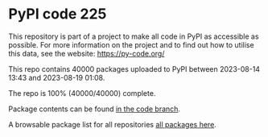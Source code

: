 # PyPI code 225

This repository is part of a project to make all code in PyPI as accessible as possible. For more information 
on the project and to find out how to utilise this data, see the website: https://py-code.org/

This repo contains 40000 packages uploaded to PyPI between 
2023-08-14 13:43 and 2023-08-19 01:08.

The repo is 100% (40000/40000) complete.

Package contents can be found [in the code branch](https://github.com/pypi-data/pypi-mirror-225/tree/code/packages).

A browsable package list for all repositories [all packages here](https://py-code.org/repositories/pypi-mirror-225).



